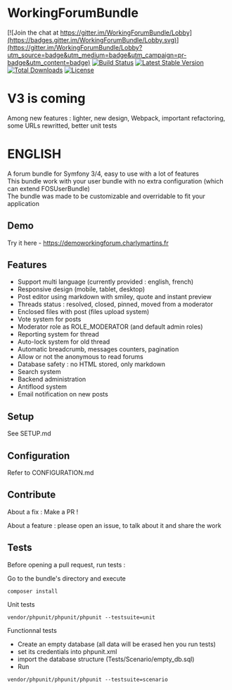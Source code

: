WorkingForumBundle
==================

[![Join the chat at https://gitter.im/WorkingForumBundle/Lobby](https://badges.gitter.im/WorkingForumBundle/Lobby.svg)](https://gitter.im/WorkingForumBundle/Lobby?utm_source=badge&utm_medium=badge&utm_campaign=pr-badge&utm_content=badge) [![Build Status](https://travis-ci.org/Yosimitso/WorkingForumBundle.svg?branch=master)](https://travis-ci.org/Yosimitso/WorkingForumBundle) [![Latest Stable Version](https://poser.pugx.org/yosimitso/workingforumbundle/v/stable)](https://packagist.org/packages/yosimitso/workingforumbundle) [![Total Downloads](https://poser.pugx.org/yosimitso/workingforumbundle/downloads)](https://packagist.org/packages/yosimitso/workingforumbundle) [![License](https://poser.pugx.org/yosimitso/workingforumbundle/license)](https://packagist.org/packages/yosimitso/workingforumbundle)

V3 is coming
===============
Among new features : lighter, new design, Webpack, important refactoring, some URLs rewritted, better unit tests

ENGLISH
=================  
A forum bundle for Symfony 3/4, easy to use with a lot of features  
This bundle work with your user bundle with no extra configuration (which can extend FOSUserBundle)  
The bundle was made to be customizable and overridable to fit your application  

Demo
-------------
Try it here - https://demoworkingforum.charlymartins.fr


Features
------------------
- Support multi language (currently provided : english, french)
- Responsive design (mobile, tablet, desktop)
- Post editor using markdown with smiley, quote and instant preview
- Threads status : resolved, closed, pinned, moved from a moderator
- Enclosed files with post (files upload system)
- Vote system for posts
- Moderator role as ROLE_MODERATOR (and default admin roles)
- Reporting system for thread
- Auto-lock system for old thread
- Automatic breadcrumb, messages counters, pagination
- Allow or not the anonymous to read forums
- Database safety : no HTML stored, only markdown
- Search system
- Backend administration
- Antiflood system
- Email notification on new posts


Setup
------------------
See SETUP.md


Configuration
-----------------
Refer to CONFIGURATION.md

Contribute
----------------
About a fix : 
Make a PR !

About a feature :
please open an issue, to talk about it and share the work

Tests
--------------------
Before opening a pull request, run tests :

Go to the bundle's directory and execute 
````
composer install
````

Unit tests
````
vendor/phpunit/phpunit/phpunit --testsuite=unit
````

Functionnal tests

- Create an empty database (all data will be erased hen you run tests)
- set its credentials into phpunit.xml
- import the database structure (Tests/Scenario/empty_db.sql)
- Run 
````
vendor/phpunit/phpunit/phpunit --testsuite=scenario
````



